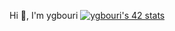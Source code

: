 Hi 👋, I'm ygbouri 
                                                                                        [![ygbouri's 42 stats](https://badge.mediaplus.ma/binary/ygbouri)](https://github.com/oakoudad/badge42)
